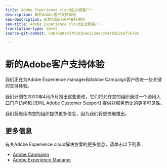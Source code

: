 ```yaml
---
title: Adobe Experience cloud企业版客户一
description: 新的Adobe客户支持体验
seo-description: 新的Adobe客户支持体验
seo-title: Adobe Experience cloud企业版客户一
translation-type: tm+mt
source-git-commit: 54678a0343783836ae123eecc544b5b26af76705

---
```



# 新的Adobe客户支持体验

我们正在为Adobe Experience manager和Adobe Campaign客户改进一些关键的支持体验。

我们计划在2020年4月/5月推出这些更改，它们将允许您的组织通过一个通用入口门户访问和 [!DNL Adobe Customer Support] 提供对服务历史的更多可见性。

我们将继续向您的组织提供更多信息，因为我们将更快地推出。

## 更多信息

有关Adobe Experience cloud解决方案的更多信息，请单击以下列表：

* [Adobe Campaign](campaign-list.md)
* [Adobe Experience Manager](aem-list.md)
